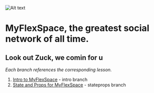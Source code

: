 ![Alt text](https://pbs.twimg.com/media/CLcDwGHWsAAQlP-?format=jpg&name=large)
# MyFlexSpace, the greatest social network of all time.
## Look out Zuck, we comin for u

*Each branch references the corresponding lesson.*

1. [Intro to MyFlexSpace](https://www.notion.so/seirfx-alias/Intro-to-MyFlexSpace-0c95bedc18464c94a87b6c66b105408e) - intro branch
2. [State and Props for MyFlexSpace](https://www.notion.so/seirfx-alias/Week-14-Reactin-to-Unit-3-179982e013b14662a02cef3cf3cade59) - stateprops branch
